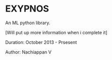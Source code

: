EXYPNOS
=======

An ML python library. 

[Will put up more information when i complete it]

Duration: October 2013 - Prsesent

Author: Nachiappan V
